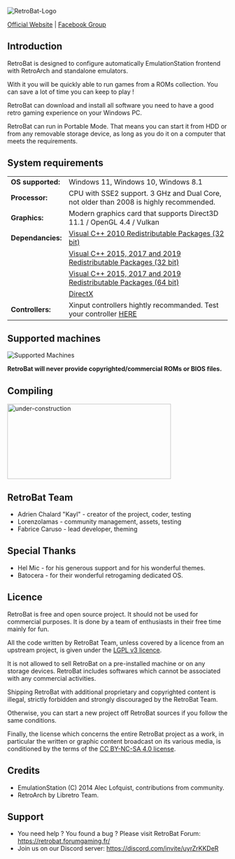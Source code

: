  <img src="https://www.retrobat.ovh/img/retrobat_logo.svg" alt="RetroBat-Logo" class="center"> 

[Official Website](https://www.retrobat.ovh) | [Facebook Group](https://www.facebook.com/groups/retrobat)

## Introduction

RetroBat is designed to configure automatically EmulationStation frontend with RetroArch and standalone emulators.

With it you will be quickly able to run games from a ROMs collection. You can save a lot of time you can keep to play !

RetroBat can download and install all software you need to have a good retro gaming experience on your Windows PC.

RetroBat can run in Portable Mode. That means you can start it from HDD or from any removable storage device, as long as you do it on a computer that meets the requirements.

## System requirements

|   |   |
|---|---|
|**OS supported:**|Windows 11, Windows 10, Windows 8.1|
|**Processor:**|CPU with SSE2 support. 3 GHz and Dual Core, not older than 2008 is highly recommended.|
|**Graphics:**|Modern graphics card that supports Direct3D 11.1 / OpenGL 4.4 / Vulkan|
|**Dependancies:**|[Visual C++ 2010 Redistributable Packages (32 bit)](https://www.techpowerup.com/download/visual-c-redistributable-runtime-package-all-in-one/)|
|   |[Visual C++ 2015, 2017 and 2019 Redistributable Packages (32 bit)](https://www.techpowerup.com/download/visual-c-redistributable-runtime-package-all-in-one/)|
|   |[Visual C++ 2015, 2017 and 2019 Redistributable Packages (64 bit)](https://www.techpowerup.com/download/visual-c-redistributable-runtime-package-all-in-one/)|
|   |[DirectX](https://www.microsoft.com/download/details.aspx?id=35)|
|**Controllers:**|Xinput controllers hightly recommanded. Test your controller [HERE](https://gamepad-tester.com)|

## Supported machines

![Supported Machines](https://www.retrobat.ovh/img/systems4.png)

**RetroBat will never provide copyrighted/commercial ROMs or BIOS files.**

## Compiling

 <img src="https://www.retrobat.ovh/img/under-construction.png" width="374" height="172" alt="under-construction" class="center">

<!--
To read and build retrobat.mfa sources file you need a legit copy of Fusion 2.5 developper.

To build .nsi files you need the NullSoft Scriptable Install System.

Why use proprietary development software like Clickteam Fusion 2.5? 

*Until version 2.1, retrobat consisted mainly of a collection of batch and powershell scripts to facilitate the use and configuration of EmulationStation with RetroArch. I didn't originally have any training in software development, I used my few batch skills to start writing these scripts and learned to do it at the same time. As I don't know any other programming language, using Fusion 2.5 allowed me to quickly provide solutions to the evolutionary needs of RetroBat. I'm aware that using commercial software to read and compile the sources prevents those who don't own the software from accessing the sources of retrobat.mfa file. I specify that this constraint exists only for retrobat.mfa file, all other source files are editable with at least a good text editor such as notepad++* - Kayl

You can download [here](https://www.dropbox.com/sh/wp6ed3wlro9x7th/AADQFQCZNQlmhLeo1EqmHoI3a?dl=0) the sources of retrobat.mfa in pdf format to preview the Fusion code.

I've written a script to facilitate retrobat packaging and compilation (WIP):
- [Download and install Git for Windows (follow default setup settings).](https://gitforwindows.org/)
- [Download and extract the retrobat-buildtools (which contain NSIS, wget and strip).](https://www.dropbox.com/s/52nyaowovzyz6jd/retrobat-buildtools.zip?dl=1)
- Clone this github then run build.bat to launch the build routine.
-->
## RetroBat Team

- Adrien Chalard "Kayl" - creator of the project, coder, testing
- Lorenzolamas - community management, assets, testing
- Fabrice Caruso - lead developer, theming

## Special Thanks

- Hel Mic - for his generous support and for his wonderful themes.
- Batocera - for their wonderful retrogaming dedicated OS.

## Licence

RetroBat is free and open source project. It should not be used for commercial purposes.
It is done by a team of enthusiasts in their free time mainly for fun.

All the code written by RetroBat Team, unless covered by a licence from an upstream project, is given under the [LGPL v3 licence](
http://www.gnu.org/licenses/lgpl-3.0.html).

It is not allowed to sell RetroBat on a pre-installed machine or on any storage devices. RetroBat includes softwares which cannot be associated with any commercial activities.

Shipping RetroBat with additional proprietary and copyrighted content is illegal, strictly forbidden and strongly discouraged by the RetroBat Team.

Otherwise, you can start a new project off RetroBat sources if you follow the same conditions.

Finally, the license which concerns the entire RetroBat project as a work, in particular the written or graphic content broadcast on its various media, is conditioned by the terms of the [CC BY-NC-SA 4.0 license](https://creativecommons.org/licenses/by-nc-sa/4.0).


## Credits

- EmulationStation (C) 2014 Alec Lofquist, contributions from community.
- RetroArch by Libretro Team.

## Support

- You need help ? You found a bug ? Please visit RetroBat Forum: https://retrobat.forumgaming.fr/
- Join us on our Discord server: https://discord.com/invite/uyrZrKKDeR
